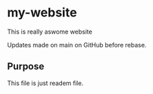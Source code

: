 # my-website

This is really aswome website

Updates made on main on GitHub before rebase.

## Purpose 

This file is just readem file.
